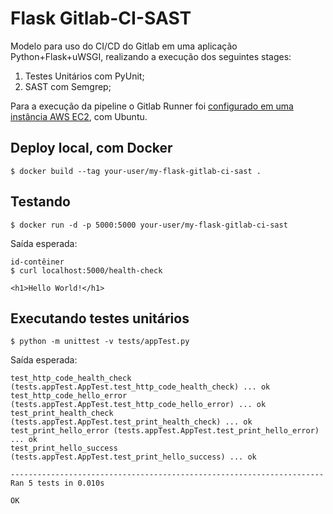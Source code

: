 # Flask Gitlab-CI-SAST

Modelo para uso do CI/CD do Gitlab em uma aplicação Python+Flask+uWSGI, realizando a execução dos seguintes stages:

1. Testes Unitários com PyUnit;
3. SAST com Semgrep;

Para a execução da pipeline o Gitlab Runner foi [configurado em uma instância AWS EC2](https://docs.gitlab.com/runner/install/linux-repository.html), com Ubuntu.

## Deploy local, com Docker

```
$ docker build --tag your-user/my-flask-gitlab-ci-sast .
```

## Testando

```
$ docker run -d -p 5000:5000 your-user/my-flask-gitlab-ci-sast
```
Saída esperada:
```
id-contêiner
$ curl localhost:5000/health-check

<h1>Hello World!</h1>
```

## Executando testes unitários

```
$ python -m unittest -v tests/appTest.py
```
Saída esperada:
```
test_http_code_health_check (tests.appTest.AppTest.test_http_code_health_check) ... ok
test_http_code_hello_error (tests.appTest.AppTest.test_http_code_hello_error) ... ok
test_print_health_check (tests.appTest.AppTest.test_print_health_check) ... ok
test_print_hello_error (tests.appTest.AppTest.test_print_hello_error) ... ok
test_print_hello_success (tests.appTest.AppTest.test_print_hello_success) ... ok

----------------------------------------------------------------------
Ran 5 tests in 0.010s

OK
```